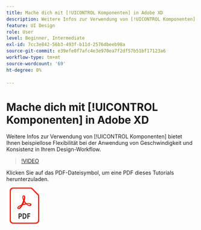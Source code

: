 ```yaml
---
title: Mache dich mit [!UICONTROL Komponenten] in Adobe XD
description: Weitere Infos zur Verwendung von [!UICONTROL Komponenten] bietet Ihnen beispiellose Flexibilität bei der Anwendung von Geschwindigkeit und Konsistenz in Ihrem Design-Workflow.
feature: UI Design
role: User
level: Beginner, Intermediate
exl-id: 7cc3e842-56b3-493f-b11d-2576dbeeb98a
source-git-commit: e39efe0f7afc4e3e970ea7f2df57b51bf17123a6
workflow-type: tm+mt
source-wordcount: '69'
ht-degree: 0%

---
```


# Mache dich mit [!UICONTROL Komponenten] in Adobe XD

Weitere Infos zur Verwendung von [!UICONTROL Komponenten] bietet Ihnen beispiellose Flexibilität bei der Anwendung von Geschwindigkeit und Konsistenz in Ihrem Design-Workflow.

>[!VIDEO](https://video.tv.adobe.com/v/331003?hidetitle=true)

Klicken Sie auf das PDF-Dateisymbol, um eine PDF dieses Tutorials herunterzuladen.

[![PDF-Dateisymbol](../assets/acrobat_PDF_96.png)](../quick-reference/LetsXDSeeHowtoDesignPrototypeandHandofftoTeams.pdf)
